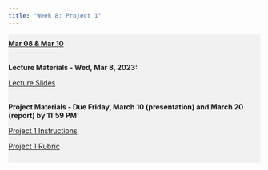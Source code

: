 ```yaml
---
title: "Week 8: Project 1"
---
```


<div style="background-color:rgba(0, 0, 0, 0.0470588); text-align:left; vertical-align: middle; padding:10px 0;">
<b><u>Mar 08 & Mar 10</u></b> <br> <br>

<b>Lecture Materials - Wed, Mar 8, 2023:</b> <br>


<a  href="/materials/unit_01/week_04/lecture_01_week_04.html" target="_blank">Lecture Slides</a> <br> <br>




<b>Project Materials - Due Friday, March 10 (presentation) and March 20 (report) by 11:59 PM:</b> <br>

<a  href="/materials/unit_01/week_03/ps7.html" target="_blank">Project 1 Instructions</a> <br> 

<a  href="/materials/unit_01/week_03/project_1_rubric.html" target="_blank">Project 1 Rubric</a> <br> 



</div>

<br> <br>
